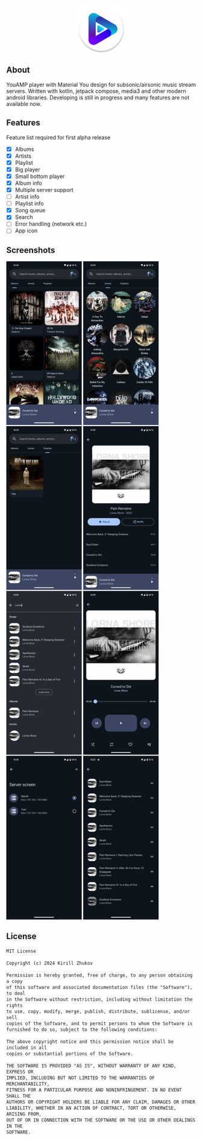 <p align="center">
  <img src="/app/src/main/res/mipmap-xxxhdpi/ic_launcher_round.webp" height="128" />
</p>

## About

YouAMP player with Material You design for subsonic/airsonic music stream servers. Written with kotlin, jetpack compose,
media3 and other modern android libraries. Developing is still in progress and many features are not available now.

## Features

Feature list required for first alpha release

- [x]  Albums
- [x]  Artists
- [x]  Playlist
- [x]  Big player
- [x]  Small bottom player
- [x]  Album info
- [x]  Multiple server support
- [ ]  Artist info
- [ ]  Playlist info
- [x]  Song queue
- [x]  Search
- [ ]  Error handling (network etc.)
- [ ]  App icon

## Screenshots

<p float="left">
  <img src="/screenshots/albums.png" width="200" />
  <img src="/screenshots/artists.png" width="200" /> 
  <img src="/screenshots/playlists.png" width="200" /> 
  <img src="/screenshots/album_info.png" width="200" />
  <img src="/screenshots/search.png" width="200" />
  <img src="/screenshots/player.png" width="200" />
  <img src="/screenshots/servers.png" width="200" />
  <img src="/screenshots/play_queue.png" width="200" />
</p>

## License

```
MIT License

Copyright (c) 2024 Kirill Zhukov

Permission is hereby granted, free of charge, to any person obtaining a copy
of this software and associated documentation files (the "Software"), to deal
in the Software without restriction, including without limitation the rights
to use, copy, modify, merge, publish, distribute, sublicense, and/or sell
copies of the Software, and to permit persons to whom the Software is
furnished to do so, subject to the following conditions:

The above copyright notice and this permission notice shall be included in all
copies or substantial portions of the Software.

THE SOFTWARE IS PROVIDED "AS IS", WITHOUT WARRANTY OF ANY KIND, EXPRESS OR
IMPLIED, INCLUDING BUT NOT LIMITED TO THE WARRANTIES OF MERCHANTABILITY,
FITNESS FOR A PARTICULAR PURPOSE AND NONINFRINGEMENT. IN NO EVENT SHALL THE
AUTHORS OR COPYRIGHT HOLDERS BE LIABLE FOR ANY CLAIM, DAMAGES OR OTHER
LIABILITY, WHETHER IN AN ACTION OF CONTRACT, TORT OR OTHERWISE, ARISING FROM,
OUT OF OR IN CONNECTION WITH THE SOFTWARE OR THE USE OR OTHER DEALINGS IN THE
SOFTWARE.
```
